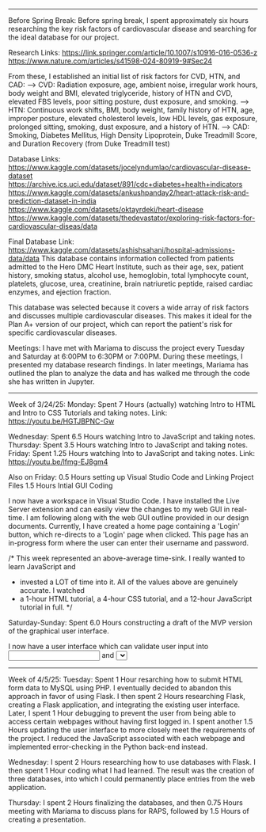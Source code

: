 ------------------------------------------------------------------------------------------------------------
Before Spring Break:
Before spring break, I spent approximately six hours researching the key risk factors of cardiovascular disease and searching for the ideal database for our project. 

Research Links:
https://link.springer.com/article/10.1007/s10916-016-0536-z
https://www.nature.com/articles/s41598-024-80919-9#Sec24

From these, I established an initial list of risk factors for CVD, HTN, and CAD:
--> CVD: Radiation exposure, age, ambient noise, irregular work hours, body weight and BMI, elevated triglyceride, history of HTN and CVD, elevated FBS levels, poor sitting posture, dust exposure, and smoking.
--> HTN: Continuous work shifts, BMI, body weight, family history of HTN, age, improper posture, elevated cholesterol levels, low HDL levels, gas exposure, prolonged sitting, smoking, dust exposure, and a history of HTN.
--> CAD: Smoking, Diabetes Mellitus, High Density Lipoprotein, Duke Treadmill Score, and Duration Recovery (from Duke Treadmill test)

Database Links:
https://www.kaggle.com/datasets/jocelyndumlao/cardiovascular-disease-dataset
https://archive.ics.uci.edu/dataset/891/cdc+diabetes+health+indicators
https://www.kaggle.com/datasets/ankushpanday2/heart-attack-risk-and-prediction-dataset-in-india
https://www.kaggle.com/datasets/oktayrdeki/heart-disease
https://www.kaggle.com/datasets/thedevastator/exploring-risk-factors-for-cardiovascular-diseas/data

Final Database Link:
https://www.kaggle.com/datasets/ashishsahani/hospital-admissions-data/data
This database contains information collected from patients admitted to the Hero DMC Heart Institute, such as their age, sex, patient history, smoking status, alcohol use, hemoglobin, total lymphocyte count, platelets, glucose, urea, creatinine, brain natriuretic peptide, raised cardiac enzymes, and ejection fraction. 

This database was selected because it covers a wide array of risk factors and discusses multiple cardiovascular diseases. This makes it ideal for the Plan A+ version of our project, which can report the patient's risk for specific cardiovascular diseases.

Meetings:
I have met with Mariama to discuss the project every Tuesday and Saturday at 6:00PM to 6:30PM or 7:00PM. During these meetings, I presented my database research findings. In later meetings, Mariama has outlined the plan to analyze the data and has walked me through the code she has written in Jupyter. 

------------------------------------------------------------------------------------------------------------

Week of 3/24/25:
Monday: Spent 7 Hours (actually) watching Intro to HTML and Intro to CSS Tutorials and taking notes.
        Link: https://youtu.be/HGTJBPNC-Gw
              
Wednesday: Spent 6.5 Hours watching Intro to JavaScript and taking notes.
Thursday: Spent 3.5 Hours watching Intro to JavaScript and taking notes.
Friday: Spent 1.25 Hours watching Into to JavaScript and taking notes.
        Link: https://youtu.be/lfmg-EJ8gm4
        
Also on Friday: 0.5 Hours setting up Visual Studio Code and Linking Project Files
                1.5 Hours Intial GUI Coding
                
I now have a workspace in Visual Studio Code. I have installed the Live Server extension and can easily view the changes to my web GUI in real-time. I am following along with the web GUI outline provided in our design documents. Currently, I have created a home page containing a 'Login' button, which re-directs to a 'Login' page when clicked. This page has an in-progress form where the user can enter their username and password.
                
/* This week represented an above-average time-sink. I really wanted to learn JavaScript and
*  invested a LOT of time into it. All of the values above are genuinely accurate. I watched
*  a 1-hour HTML tutorial, a 4-hour CSS tutorial, and a 12-hour JavaScript tutorial in full.
*/

Saturday-Sunday: Spent 6.0 Hours constructing a draft of the MVP version of the graphical user interface. 

I now have a user interface which can validate user input into <input> and <select> elements. I have removed the possibility for the user to enter emojis or other unqiue characters that would be difficult to manage. I have created a system to ensure that the input in an <input> box is within a certain numerical range, which will be very helpful for validating our form before the user submits it.

------------------------------------------------------------------------------------------------------------

Week of 4/5/25:
Tuesday: Spent 1 Hour resarching how to submit HTML form data to MySQL using PHP. I eventually decided to abandon this approach in favor of using Flask. I then spent 2 Hours researching Flask, creating a Flask application, and integrating the existing user interface.
Later, I spent 1 Hour debugging to prevent the user from being able to access certain webpages without having first logged in. I spent another 1.5 Hours updating the user interface to more closely meet the requirements of the project. I reduced the JavaScript associated with each webpage and implemented error-checking in the Python back-end instead.

Wednesday: I spent 2 Hours researching how to use databases with Flask. I then spent 1 Hour coding what I had learned. The result was the creation of three databases, into which I could permanently place entries from the web application.

Thursday: I spent 2 Hours finalizing the databases, and then 0.75 Hours meeting with Mariama to discuss plans for RAPS, followed by 1.5 Hours of creating a presentation.
